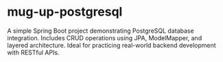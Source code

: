 # mug-up-postgresql
A simple Spring Boot project demonstrating PostgreSQL database integration. Includes CRUD operations using JPA, ModelMapper, and layered architecture. Ideal for practicing real-world backend development with RESTful APIs.
